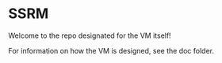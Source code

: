 # SSRM
Welcome to the repo designated for the VM itself!

For information on how the VM is designed, see the doc folder.
